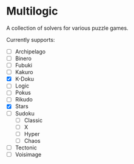 # Multilogic

A collection of solvers for various puzzle games.

Currently supports:
  - [ ] Archipelago
  - [ ] Binero
  - [ ] Fubuki
  - [ ] Kakuro
  - [X] K-Doku
  - [ ] Logic
  - [ ] Pokus
  - [ ] Rikudo
  - [X] Stars
  - [ ] Sudoku
    - [ ] Classic
    - [ ] X
    - [ ] Hyper
    - [ ] Chaos
  - [ ] Tectonic
  - [ ] Voisimage
